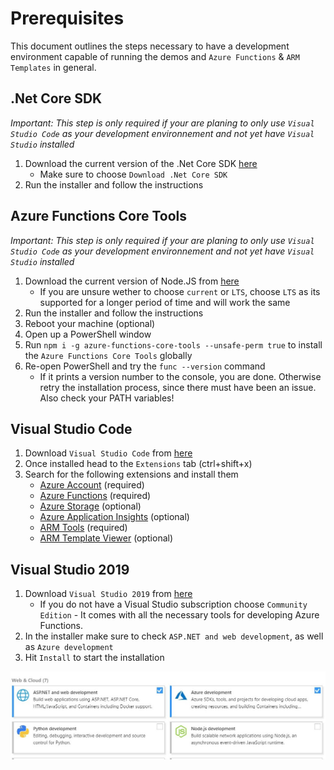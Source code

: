 # Prerequisites

This document outlines the steps necessary to have a development environment capable of running the demos and `Azure Functions` & `ARM Templates` in general.

## .Net Core SDK

*Important: This step is only required if your are planing to only use `Visual Studio Code` as your development environnement and not yet have `Visual Studio` installed*

1. Download the current version of the .Net Core SDK [here](https://dotnet.microsoft.com/download)
   - Make sure to choose `Download .Net Core SDK`
2. Run the installer and follow the instructions

## Azure Functions Core Tools

*Important: This step is only required if your are planing to only use `Visual Studio Code` as your development environnement and not yet have `Visual Studio` installed*

1. Download the current version of Node.JS from [here](https://nodejs.org/en/)
   - If you are unsure wether to choose `current` or `LTS`, choose `LTS` as its supported for a longer period of time and will work the same
2. Run the installer and follow the instructions
3. Reboot your machine (optional)
4. Open up a PowerShell window
5. Run `npm i -g azure-functions-core-tools --unsafe-perm true` to install the `Azure Functions Core Tools` globally
6. Re-open PowerShell and try the `func --version` command
   - If it prints a version number to the console, you are done. Otherwise retry the installation process, since there must have been an issue. Also check your PATH variables!

## Visual Studio Code

1. Download `Visual Studio Code` from [here](https://visualstudio.microsoft.com/de/?rr=https%3A%2F%2Fduckduckgo.com%2F)
2. Once installed head to the `Extensions` tab (ctrl+shift+x)
3. Search for the following extensions and install them
   - [Azure Account](https://marketplace.visualstudio.com/items?itemName=ms-vscode.azure-account) (required)
   - [Azure Functions](https://marketplace.visualstudio.com/items?itemName=ms-azuretools.vscode-azurefunctions) (required)
   - [Azure Storage](https://marketplace.visualstudio.com/items?itemName=ms-azuretools.vscode-azurestorage) (optional)
   - [Azure Application Insights](https://marketplace.visualstudio.com/items?itemName=visualstudioonlineapplicationinsights.application-insights) (optional)
   - [ARM Tools](https://marketplace.visualstudio.com/items?itemName=msazurermtools.azurerm-vscode-tools) (required)
   - [ARM Template Viewer](https://marketplace.visualstudio.com/items?itemName=bencoleman.armview) (optional)

## Visual Studio 2019

1. Download `Visual Studio 2019` from [here](https://visualstudio.microsoft.com/de/?rr=https%3A%2F%2Fduckduckgo.com%2F)
   - If you do not have a Visual Studio subscription choose `Community Edition` - It comes with all the necessary tools for developing Azure Functions.
2. In the installer make sure to check `ASP.NET and web development`, as well as `Azure development`
3. Hit `Install` to start the installation

![Visual Studio 2019 installer](./images/vs-installer.jpg)
